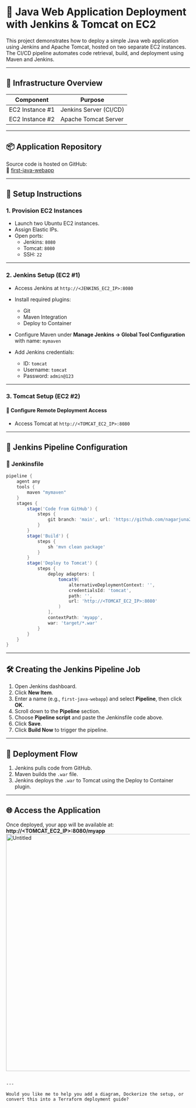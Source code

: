 # 🚀 Java Web Application Deployment with Jenkins & Tomcat on EC2

This project demonstrates how to deploy a simple Java web application using Jenkins and Apache Tomcat, hosted on two separate EC2 instances. The CI/CD pipeline automates code retrieval, build, and deployment using Maven and Jenkins.

---

## 🧱 Infrastructure Overview

| Component        | Purpose                  |
|------------------|---------------------------|
| EC2 Instance #1  | Jenkins Server (CI/CD)    |
| EC2 Instance #2  | Apache Tomcat Server      |

---

## 📦 Application Repository

Source code is hosted on GitHub:  
🔗 [first-java-webapp](https://github.com/nagarjuna281/first-java-webapp.git)

---

## 🔧 Setup Instructions

### 1. Provision EC2 Instances
- Launch two Ubuntu EC2 instances.
- Assign Elastic IPs.
- Open ports:
  - Jenkins: `8080`
  - Tomcat: `8080`
  - SSH: `22`

---

### 2. Jenkins Setup (EC2 #1)
- Access Jenkins at `http://<JENKINS_EC2_IP>:8080`
- Install required plugins:
  - Git
  - Maven Integration
  - Deploy to Container

- Configure Maven under **Manage Jenkins → Global Tool Configuration** with name: `mymaven`
- Add Jenkins credentials:
  - ID: `tomcat`
  - Username: `tomcat`
  - Password: `admin@123`

---

### 3. Tomcat Setup (EC2 #2)

#### 🔐 Configure Remote Deployment Access

- Access Tomcat at `http://<TOMCAT_EC2_IP>:8080`

---

## 🧪 Jenkins Pipeline Configuration

### 🔧 Jenkinsfile

```groovy
pipeline {
    agent any
    tools {
        maven "mymaven"
    }
    stages {
        stage('Code from GitHub') {
            steps {
                git branch: 'main', url: 'https://github.com/nagarjuna281/first-java-webapp.git'
            }
        }
        stage('Build') {
            steps {
                sh 'mvn clean package'
            }
        }
        stage('Deploy to Tomcat') {
            steps {
                deploy adapters: [
                    tomcat9(
                        alternativeDeploymentContext: '', 
                        credentialsId: 'tomcat', 
                        path: '', 
                        url: 'http://<TOMCAT_EC2_IP>:8080'
                    )
                ], 
                contextPath: 'myapp', 
                war: 'target/*.war'
            }
        }
    }
}
```
---

## 🛠️ Creating the Jenkins Pipeline Job

1. Open Jenkins dashboard.
2. Click **New Item**.
3. Enter a name (e.g., `first-java-webapp`) and select **Pipeline**, then click **OK**.
4. Scroll down to the **Pipeline** section.
5. Choose **Pipeline script** and paste the Jenkinsfile code above.
6. Click **Save**.
7. Click **Build Now** to trigger the pipeline.

---

## 🚀 Deployment Flow

1. Jenkins pulls code from GitHub.
2. Maven builds the `.war` file.
3. Jenkins deploys the `.war` to Tomcat using the Deploy to Container plugin.

---

## 🌐 Access the Application

Once deployed, your app will be available at:  
**http://<TOMCAT_EC2_IP>:8080/myapp**
<img width="1366" height="648" alt="Untitled" src="https://github.com/user-attachments/assets/f80791be-f8a1-495e-bcc1-3804da98ee59" />


```

---

Would you like me to help you add a diagram, Dockerize the setup, or convert this into a Terraform deployment guide?

